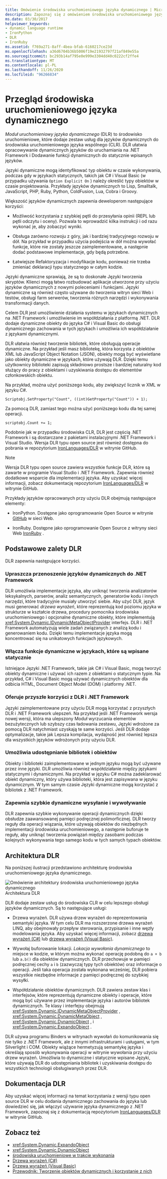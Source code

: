 ```yaml
---
title: Omówienie środowiska uruchomieniowego języka dynamicznego | Microsoft Docs
description: Zapoznaj się z omówieniem środowiska uruchomieniowego języka dynamicznego (DLR) w programie .NET. DLR to środowisko uruchomieniowe, które dodaje zestaw usług dla języków dynamicznych do środowiska CLR.
ms.date: 03/30/2017
helpviewer_keywords:
- dynamic language runtime
- IronPython
- DLR
- IronRuby
ms.assetid: f769a271-8aff-4bea-bfab-6160217ce23d
ms.openlocfilehash: a36d6704b36b5006f19e21932797f21af849e55a
ms.sourcegitcommit: bc293b14af795e0e999e3304dd40c0222cf2ffe4
ms.translationtype: MT
ms.contentlocale: pl-PL
ms.lasthandoff: 11/26/2020
ms.locfileid: "96266834"
---
```

# <a name="dynamic-language-runtime-overview"></a>Przegląd środowiska uruchomieniowego języka dynamicznego

*Moduł uruchomieniowy języka dynamicznego* (DLR) to środowisko uruchomieniowe, które dodaje zestaw usług dla języków dynamicznych do środowiska uruchomieniowego języka wspólnego (CLR). DLR ułatwia opracowywanie dynamicznych języków do uruchamiania na .NET Framework i Dodawanie funkcji dynamicznych do statycznie wpisanych języków.

Języki dynamiczne mogą identyfikować typ obiektu w czasie wykonywania, podczas gdy w językach statycznych, takich jak C# i Visual Basic (w przypadku używania `Option Explicit On` ) należy określić typy obiektów w czasie projektowania. Przykłady języków dynamicznych to Lisp, Smalltalk, JavaScript, PHP, Ruby, Python, ColdFusion, Lua, Cobra i Groovy.

Większość języków dynamicznych zapewnia deweloperom następujące korzyści:

- Możliwość korzystania z szybkiej pętli do przesyłania opinii (REPL lub pętli odczytu i oceny). Pozwala to wprowadzić kilka instrukcji i od razu wykonać je, aby zobaczyć wyniki.

- Obsługa zarówno rozwoju z góry, jak i bardziej tradycyjnego rozwoju w dół. Na przykład w przypadku użycia podejścia w dół można wywołać funkcje, które nie zostały jeszcze zaimplementowane, a następnie dodać podstawowe implementacje, gdy będą potrzebne.

- Łatwiejsze Refaktoryzacja i modyfikacje kodu, ponieważ nie trzeba zmieniać deklaracji typu statycznego w całym kodzie.

Języki dynamiczne sprawiają, że są to doskonałe Języki tworzenia skryptów. Klienci mogą łatwo rozbudować aplikacje utworzone przy użyciu języków dynamicznych z nowymi poleceniami i funkcjami. Języki dynamiczne są również często używane do tworzenia witryn sieci Web i testów, obsługi farm serwerów, tworzenia różnych narzędzi i wykonywania transformacji danych.

Celem DLR jest umożliwienie działania systemu w językach dynamicznych na .NET Framework i umożliwienie im współdziałania z platformą .NET. DLR dodaje dynamiczne obiekty do języka C# i Visual Basic do obsługi dynamicznego zachowania w tych językach i umożliwia ich współdziałanie z językami dynamicznymi.

DLR ułatwia również tworzenie bibliotek, które obsługują operacje dynamiczne. Na przykład jeśli masz bibliotekę, która korzysta z obiektów XML lub JavaScript Object Notation (JSON), obiekty mogą być wyświetlane jako obiekty dynamiczne w językach, które używają DLR. Dzięki temu użytkownicy biblioteki zapisują składniowo prostsze i bardziej naturalny kod służący do pracy z obiektami i uzyskiwania dostępu do elementów członkowskich obiektu.

Na przykład, można użyć poniższego kodu, aby zwiększyć licznik w XML w języku C#.

`Scriptobj.SetProperty("Count", ((int)GetProperty("Count")) + 1);`

Za pomocą DLR, zamiast tego można użyć poniższego kodu dla tej samej operacji.

`scriptobj.Count += 1;`

Podobnie jak w przypadku środowiska CLR, DLR jest częścią .NET Framework i są dostarczane z pakietami instalacyjnymi .NET Framework i Visual Studio. Wersja DLR typu open source jest również dostępna do pobrania w repozytorium [IronLanguages/DLR](https://github.com/IronLanguages/dlr) w witrynie GitHub.

> [!NOTE]
> Wersja DLR typu open source zawiera wszystkie funkcje DLR, które są zawarte w programie Visual Studio i .NET Framework. Zapewnia również dodatkowe wsparcie dla implementacji języka. Aby uzyskać więcej informacji, zobacz dokumentację repozytorium [IronLanguages/DLR](https://github.com/IronLanguages/dlr) w witrynie GitHub.

Przykłady języków opracowanych przy użyciu DLR obejmują następujące elementy:

- IronPython. Dostępne jako oprogramowanie Open Source w witrynie [GitHub](https://github.com/IronLanguages/ironpython2) w sieci Web.

- IronRuby. Dostępne jako oprogramowanie Open Source z witryny sieci Web [IronRuby](http://ironruby.net/) .

## <a name="primary-dlr-advantages"></a>Podstawowe zalety DLR

 DLR zapewnia następujące korzyści.

### <a name="simplifies-porting-dynamic-languages-to-the-net-framework"></a>Upraszcza przenoszenie języków dynamicznych do .NET Framework

 DLR umożliwia implementacje języka, aby uniknąć tworzenia analizatorów leksykalnych, parserów, analiz semantycznych, generatorów kodu i innych narzędzi, które tradycyjnie musiały utworzyć siebie. Aby użyć DLR, język musi generować *drzewa wyrażeń*, które reprezentują kod poziomu języka w strukturze w kształcie drzewa, procedury pomocnika środowiska uruchomieniowego i opcjonalne dynamiczne obiekty, które implementują <xref:System.Dynamic.IDynamicMetaObjectProvider> interfejs. DLR i .NET Framework automatyzują wiele zadań związanych z analizą kodu i generowaniem kodu. Dzięki temu implementacje języka mogą koncentrować się na unikatowych funkcjach językowych.

### <a name="enables-dynamic-features-in-statically-typed-languages"></a>Włącza funkcje dynamiczne w językach, które są wpisane statycznie

 Istniejące Języki .NET Framework, takie jak C# i Visual Basic, mogą tworzyć obiekty dynamiczne i używać ich razem z obiektami o statycznym typie. Na przykład, C# i Visual Basic mogą używać dynamicznych obiektów dla odbicia HTML, Document Object Model (DOM) i platformy .NET.

### <a name="provides-future-benefits-of-the-dlr-and-net-framework"></a>Oferuje przyszłe korzyści z DLR i .NET Framework

 Języki zaimplementowane przy użyciu DLR mogą korzystać z przyszłych DLR i .NET Framework ulepszeń. Na przykład jeśli .NET Framework wersja nowej wersji, która ma ulepszony Moduł wyrzucania elementów bezużytecznych lub szybszy czas ładowania zestawu, Języki wdrożone za pomocą DLR natychmiast uzyskają te same korzyści. Jeśli DLR dodaje optymalizacje, takie jak Lepsza kompilacja, wydajność jest również lepsza dla wszystkich języków wdrożonych przy użyciu DLR.

### <a name="enables-sharing-of-libraries-and-objects"></a>Umożliwia udostępnianie bibliotek i obiektów

 Obiekty i biblioteki zaimplementowane w jednym języku mogą być używane przez inne języki. DLR umożliwia również współdziałanie między językami statycznymi i dynamicznymi. Na przykład w języku C# można zadeklarować obiekt dynamiczny, który używa biblioteki, która jest zapisywana w języku dynamicznym. W tym samym czasie Języki dynamiczne mogą korzystać z bibliotek z .NET Framework.

### <a name="provides-fast-dynamic-dispatch-and-invocation"></a>Zapewnia szybkie dynamiczne wysyłanie i wywoływanie

 DLR zapewnia szybkie wykonywanie operacji dynamicznych dzięki obsłudze zaawansowanej pamięci podręcznej polimorficznej. DLR tworzy reguły dla operacji wiązania, które używają obiektów do niezbędnych implementacji środowiska uruchomieniowego, a następnie buforuje te reguły, aby uniknąć tworzenia powiązań między zasobami podczas kolejnych wykonywania tego samego kodu w tych samych typach obiektów.

## <a name="dlr-architecture"></a>Architektura DLR

 Na poniższej ilustracji przedstawiono architekturę środowiska uruchomieniowego języka dynamicznego.

 ![Omówienie architektury środowiska uruchomieniowego języka dynamicznego](./media/dlr-archoverview.png "DLR_ArchOverview") Architektura DLR

 DLR dodaje zestaw usług do środowiska CLR w celu lepszego obsługi języków dynamicznych. Są to następujące usługi:

- Drzewa wyrażeń. DLR używa drzew wyrażeń do reprezentowania semantyki języka. W tym celu DLR ma rozszerzone drzewa wyrażeń LINQ, aby obejmowały przepływ sterowania, przypisanie i inne węzły modelowania języka. Aby uzyskać więcej informacji, zobacz [drzewa wyrażeń (C#)](../../csharp/programming-guide/concepts/expression-trees/index.md) lub [drzewa wyrażeń (Visual Basic)](../../visual-basic/programming-guide/concepts/expression-trees/index.md).

- Wywołaj buforowanie lokacji. *Lokacja wywołania dynamicznego* to miejsce w kodzie, w którym można wykonać operację podobną do `a + b` lub `a.b()` dla obiektów dynamicznych. DLR przechowuje w pamięci podręcznej cechy `a` i `b` (zazwyczaj typy tych obiektów) oraz informacje o operacji. Jeśli taka operacja została wykonana wcześniej, DLR pobiera wszystkie niezbędne informacje z pamięci podręcznej do szybkiej wysyłki.

- Współdziałanie obiektów dynamicznych. DLR zawiera zestaw klas i interfejsów, które reprezentują dynamiczne obiekty i operacje, które mogą być używane przez implementacje języka i autorów bibliotek dynamicznych. Te klasy i interfejsy obejmują <xref:System.Dynamic.IDynamicMetaObjectProvider> , <xref:System.Dynamic.DynamicMetaObject> , <xref:System.Dynamic.DynamicObject> , i <xref:System.Dynamic.ExpandoObject> .

DLR używa programu Binders w witrynach wywołań do komunikowania się nie tylko z .NET Framework, ale z innymi infrastrukturami i usługami, w tym Silverlight i COM. Obiekty wiążące hermetyzują semantykę języka i określają sposób wykonywania operacji w witrynie wywołania przy użyciu drzew wyrażeń. Umożliwia to dynamiczne i statycznie wpisane Języki, które używają DLR do udostępniania bibliotek i uzyskiwania dostępu do wszystkich technologii obsługiwanych przez DLR.

## <a name="dlr-documentation"></a>Dokumentacja DLR

 Aby uzyskać więcej informacji na temat korzystania z wersji typu open source DLR w celu dodania dynamicznego zachowania do języka lub dowiedzieć się, jak włączyć używanie języka dynamicznego z .NET Framework, zapoznaj się z dokumentacją repozytorium [IronLanguages/DLR](https://github.com/IronLanguages/dlr/tree/master/Docs) w witrynie GitHub.

## <a name="see-also"></a>Zobacz też

- <xref:System.Dynamic.ExpandoObject>
- <xref:System.Dynamic.DynamicObject>
- [środowiska uruchomieniowe w trakcie wykonania](../../standard/clr.md)
- [Drzewa wyrażeń (C#)](../../csharp/programming-guide/concepts/expression-trees/index.md)
- [Drzewa wyrażeń (Visual Basic)](../../visual-basic/programming-guide/concepts/expression-trees/index.md)
- [Przewodnik: Tworzenie obiektów dynamicznych i korzystanie z nich](../../csharp/programming-guide/types/walkthrough-creating-and-using-dynamic-objects.md)
